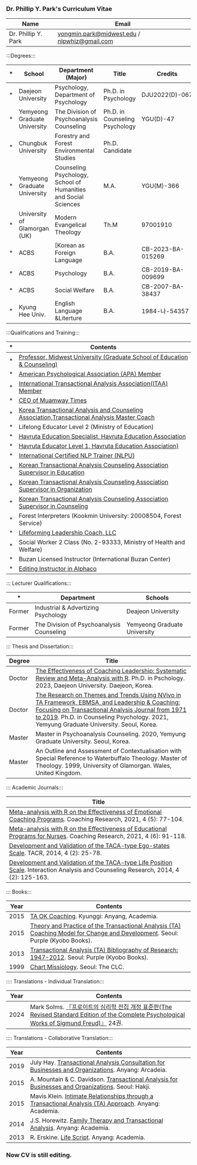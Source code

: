 ### Dr. Phillip Y. Park's Curriculum Vitae ###

|Name|Email|
|---|---|
|Dr. Phillip Y. Park|yongmin.park@midwest.edu / nlpwhiz@gmail.com|

:::Degrees:::

|*|School|Department (Major)|Title|Credits|
|---|---|---|---|---|
|*|Daejeon University|Psychology, Department of Psychology|Ph.D. in Psychology|DJU2022(D)-067|
|*|Yemyeong Graduate University|The Division of Psychoanalysis Counseling|Ph.D. in Counseling Psychology|YGU(D)-47|
|*|Chungbuk University|Forestry and Forest Environmental Studies|Ph.D. Candidate||
|*| Yemyeong Graduate University| Counseling Psychology, School of Humanities and Social Sciences| M.A.|YGU(M)-366|
|*|University of Glamorgan (UK)|Modern Evangelical Theology|Th.M|97001910|
|*|ACBS|[Korean as Foreign Language|B.A.|CB-2023-BA-015269|
|*|ACBS|Psychology|B.A.|CB-2019-BA-009699|
|*|ACBS|Social Welfare|B.A.|CB-2007-BA-38437|
|*|Kyung Hee Univ.|English Language &Literture|B.A.|1984-나-54357|

:::Qualifications and Training:::

|*|Contents|
|---|---|
|*|[Professor, Midwest University (Graduate School of Education & Counseling)](https://www.midwest.edu/eng/02academic/05faculty.asp#)|
|*|[American Psychological Association (APA) Member](https://directory.apa.org/MemDirProfile?rid=phillip-park-347)|
|*|[International Transactional Analysis Association(ITAA) Member](https://membersarea.itaaworld.com/civicrm/profile/view?reset=1&id=21637&gid=18)|
|*|[CEO of Muamway Times](https://muamway.net)|
|*|[Korea Transactional Analysis and Counseling Association,Transactional Analysis Master Coach](https://taca.kr/new_2017_html/sub0403.php?search_gubunx=%B1%B3%B7%F9%BA%D0%BC%AE%B8%B6%BD%BA%C5%CD%C4%DA%C4%A1&search_date=&search_sido=&search_name=%B9%DA%BF%EB%B9%CE)|
|*|Lifelong Educator Level 2 (Ministry of Education)|
|*|[Havruta Education Specialist, Havruta Education Association](https://cafe.naver.com/havrutaeducation/1993)|
|*|[Havruta Educator Level 1, Havruta Education Association)](https://cafe.naver.com/havrutaeducation/1993)|
|*|[International Certified NLP Trainer (NLPU)](https://www.nlpuniversitypress.com/gtcsessions/listmem.php?memID=965)|
|*|[Korean Transactional Analysis Counseling Association Supervisor in Education](https://taca.kr/new_2017_html/sub0403.php?search_gubunx=%B1%B3%C0%B0%BF%B5%BF%AA%B1%B3%B7%F9%BA%D0%BC%AE%BC%F6%B7%C3%B0%A8%B5%B6%C0%DA&search_date=&search_sido=&search_name=%B9%DA%BF%EB%B9%CE)|
|*|[Korean Transactional Analysis Counseling Association Supervisor in Organization](https://taca.kr/new_2017_html/sub0403.php?search_gubunx=%C1%B6%C1%F7%BF%B5%BF%AAMasterTrainer&search_date=&search_sido=&search_name=%B9%DA%BF%EB%B9%CE)|
|*|[Korean Transactional Analysis Counseling Association Supervisor in Counseling](https://taca.kr/new_2017_html/sub0403.php?search_gubunx=%BB%F3%B4%E3%BF%B5%BF%AA%B1%B3%B7%F9%BA%D0%BC%AE%BC%F6%B7%C3%B0%A8%B5%B6%C0%DA&search_date=&search_sido=&search_name=%B9%DA%BF%EB%B9%CE)|
|*|Forest Interpreters (Kookmin University: 20008504, Forest Service)|
|*|[Lifeforming Leadership Coach, LLC](https://lifeformingcoach.com/)|
|*|Social Worker 2 Class (No. 2-93333, Ministry of Health and Welfare)|
|*|Buzan Licensed Instructor (International Buzan Center)|
|*|[Editing Instructor in Alphaco](https://corp.alpaco.co.kr/)|

::: Lecturer Qualifications:::

|*|Department|Schools|
|---|---|---|
|Former|Industrial & Advertizing Psychology|Deajeon University|
|Former|The Division of Psychoanalysis Counseling|Yemyeong Graduate University|

::: Thesis and Dissertation:::

|Degree|Title|
|---|---|
|Doctor|[The Effectiveness of Coaching Leadership: Systematic Review and Meta-Analysis with R](https://www.riss.kr/search/detail/DetailView.do?p_mat_type=be54d9b8bc7cdb09&control_no=db44d62eb467cc81ffe0bdc3ef48d419&keyword=). Ph.D. in Pschology. 2023, Daejeon University. Daejeon, Korea.|
|Doctor|[The Research on Themes and Trends Using NVivo in TA Framework, EBMSA, and Leadership & Coaching: Focusing on Transactional Analysis Journal from 1971 to 2019](https://www.riss.kr/search/detail/DetailView.do?p_mat_type=be54d9b8bc7cdb09&control_no=cdd2e96aca8fbfbaffe0bdc3ef48d419&keyword=The%20Research%20on%20Themes%20and%20Trends%20Using%20NVivo). Ph.D. in Counseling Psychology. 2021, Yemyung Graduate University. Seoul, Korea.|
|Master| Master in Psychoanalysis Counseling. 2020, Yemyung Graduate University. Seoul, Korea.|
|Master|An Outline and Assessment of Contextualisation with Special Reference to Waterbuffalo Theology. Master of Theology. 1999, University of Glamorgan. Wales, United Kingdom.|

::: Academic Journals:::

|Title|
|---|
|[Meta-analysis with R on the Effectiveness of Emotional Coaching Programs](https://www.riss.kr/search/detail/DetailView.do?p_mat_type=1a0202e37d52c72d&control_no=b373ff582345d4c37f7a54760bb41745&keyword=). Coaching Research, 2021, 4 (5): 77-104.|
|[Meta-analysis with R on the Effectiveness of Educational Programs for Nurses](https://www.riss.kr/search/detail/DetailView.do?p_mat_type=1a0202e37d52c72d&control_no=56f597fd60b258b7b36097776a77e665&keyword=). Coaching Research, 2021, 4 (6): 91-118.|
|[Development and Validation of the TACA-type Ego-states Scale](https://scholar.kyobobook.co.kr/file/view?downOrView=pdf&schlrCmdtcode=4050025445818&artlNum=10304397&artlName=TACA%ED%98%95%20%EC%9E%90%EC%95%84%EC%83%81%ED%83%9C%20%ED%8F%89%EC%A0%95%EC%B2%99%EB%8F%84%20%EA%B0%9C%EB%B0%9C%20%EB%B0%8F%20%ED%83%80%EB%8B%B9%ED%99%94%20%EC%97%B0%EA%B5%AC). TACR, 2014, 4 (2): 25-78.|
|[Development and Validation of the TACA-type Life Position Scale](https://scholar.kyobobook.co.kr/file/view?downOrView=pdf&schlrCmdtcode=4050025445780&artlNum=10304400&artlName=TACA%ED%98%95%20%EC%9D%B8%EC%83%9D%ED%83%9C%EB%8F%84%20%ED%8F%89%EC%A0%95%EC%B2%99%EB%8F%84%20%EA%B0%9C%EB%B0%9C%20%EB%B0%8F%20%ED%83%80%EB%8B%B9%ED%99%94%20%EC%97%B0%EA%B5%AC). Interaction Analysis and Counseling Research, 2014, 4 (2): 125-163.|

::: Books:::

|Year|Contents|
|---|---|
|2015|[TA OK Coaching](https://www.riss.kr/search/detail/DetailView.do?p_mat_type=d7345961987b50bf&control_no=de34df5c136fc1f6ffe0bdc3ef48d419&keyword=). Kyunggi: Anyang, Academia.|
|2015|[Theory and Practice of the Transactional Analysis (TA) Coaching Model for Change and Development](https://product.kyobobook.co.kr/detail/S000060601325). Seoul: Purple (Kyobo Books).|
|2013|[Transactional Analysis (TA) Bibliography of Research: 1947-2012](https://ebook-product.kyobobook.co.kr/dig/epd/ebook/E000003007652). Seoul: Purple (Kyobo Books).|
|1999|[Chart Missiology](https://product.kyobobook.co.kr/detail/S000000589541). Seoul: The CLC.|

:::: Translations - Individual Translation:::

|Year|Contents|
|---|---|
|2024| Mark Solms.  [『프로이트의 심리학 전집 개정 표준판(The Revised Standard Edition of the Complete Psychological Works of Sigmund Freud)』](https://knpaca.kr/translation/rse24/index.html) 24권.|

:::: Translations - Collaborative Translation:::

|Year|Contents|
|---|---|
|2019|July Hay. [Transactional Analysis Consultation for Businesses and Organizations](https://product.kyobobook.co.kr/detail/S000000896704). Anyang: Arcadeia.|
|2015|A. Mountain & C. Davidson. [Transactional Analysis for Businesses and Organizations](https://product.kyobobook.co.kr/detail/S000001642587). Seoul: Hakji.|
|2015|Mavis Klein. [Intimate Relationships through a Transactional Analysis (TA) Approach](https://product.kyobobook.co.kr/detail/S000000896659). Anyang: Academia.|
|2014|J.S. Horewitz. [Family Therapy and Transactional Analysis](https://product.kyobobook.co.kr/detail/S000000896645). Anyang: Academia.|
|2013|R. Erskine. [Life Script](https://product.kyobobook.co.kr/detail/S000000896635). Anyang: Academia.|


### Now CV is still editing.
